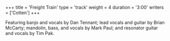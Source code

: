 +++
title = 'Freight Train'
type = 'track'
weight = 4
duration = '3:00'
writers = ['Cotten']
+++

Featuring banjo and vocals by Dan Tennant; lead vocals and guitar by Brian McCarty; mandolin, bass, and vocals by Mark Paul; and resonator guitar and vocals by Tim Pak.
